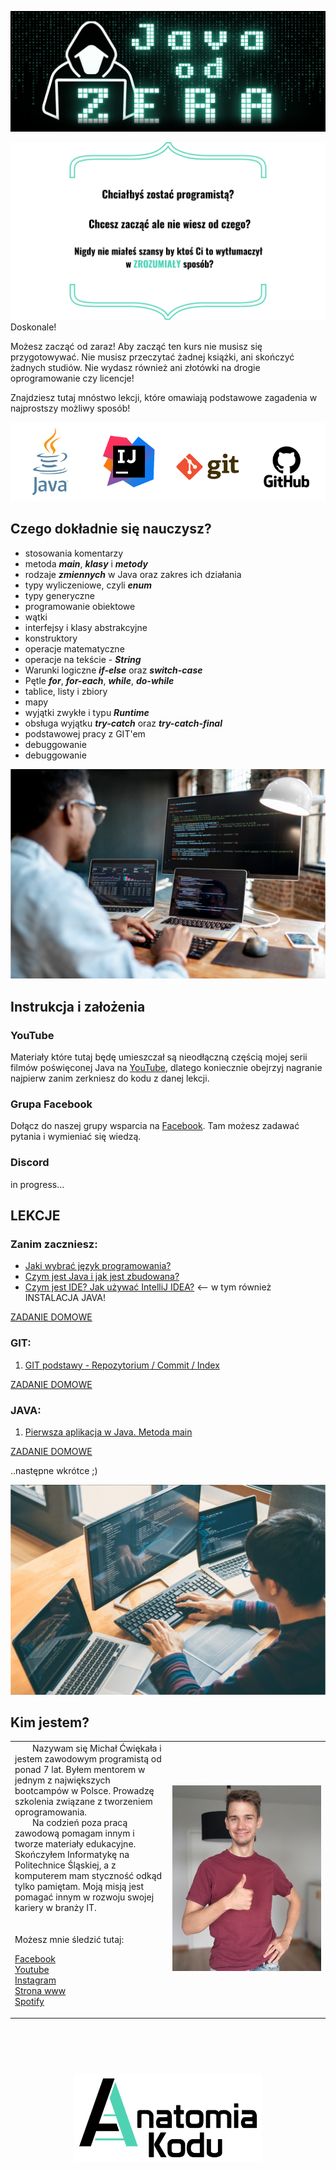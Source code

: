 <p align="center">
    <img src="docs/images/logo-jo0.png" width="800">
</p>

![opis](docs/images/java-repo-opis.png)
Doskonale! 

Możesz zacząć od zaraz! Aby zacząć ten kurs nie musisz się przygotowywać. Nie musisz przeczytać żadnej książki, ani skończyć żadnych studiów. Nie wydasz również ani złotówki na drogie oprogramowanie czy licencje! 

Znajdziesz tutaj mnóstwo lekcji, które omawiają podstawowe zagadenia w najprostszy możliwy sposób!    

![logo](docs/images/stack4.png)

## Czego dokładnie się nauczysz?
* stosowania komentarzy
* metoda ***main***, ***klasy*** i ***metody***
* rodzaje ***zmiennych*** w Java oraz zakres ich działania
* typy wyliczeniowe, czyli ***enum***
* typy generyczne
* programowanie obiektowe
* wątki
* interfejsy i klasy abstrakcyjne
* konstruktory
* operacje matematyczne
* operacje na tekście - ***String***
* Warunki logiczne ***if-else*** oraz ***switch-case***
* Pętle ***for***, ***for-each***, ***while***, ***do-while***
* tablice, listy i zbiory
* mapy
* wyjątki zwykłe i typu ***Runtime***
* obsługa wyjątku ***try-catch*** oraz ***try-catch-final***
* podstawowej pracy z GIT'em
* debuggowanie
* debuggowanie

![zdjecie](docs/images/photo1.png)

## Instrukcja i założenia
### YouTube
Materiały które tutaj będę umieszczał są nieodłączną częścią mojej serii filmów poświęconej Java na [YouTube](https://www.youtube.com/c/AnatomiaKodu), dlatego koniecznie obejrzyj nagranie najpierw zanim zerkniesz do kodu z danej lekcji.

### Grupa Facebook
Dołącz do naszej grupy wsparcia na [Facebook](https://www.facebook.com/groups/jak.zostac.programista.2). Tam możesz zadawać pytania i wymieniać się wiedzą.

### Discord
in progress...

## LEKCJE
### Zanim zaczniesz:
- [Jaki wybrać język programowania?](https://www.youtube.com/watch?v=NvMyhQPUrbo&t=2s&ab_channel=AnatomiaKodu)
- [Czym jest Java i jak jest zbudowana?](https://www.youtube.com/watch?v=bfB4H61K2Lk&t=2s&ab_channel=AnatomiaKodu)
- [Czym jest IDE? Jak używać IntelliJ IDEA?](https://www.youtube.com/watch?v=cqtN7eLD5yU&t=234s&ab_channel=AnatomiaKodu) <-- w tym również INSTALACJA JAVA!

[ZADANIE DOMOWE](docs/zadanie/lekcja-ide.md)

### GIT:
1. [GIT podstawy - Repozytorium / Commit / Index](https://youtu.be/M5dx1Lc7I-I)

[ZADANIE DOMOWE](docs/zadanie/lekcja-git.md)


### JAVA:
1. [Pierwsza aplikacja w Java. Metoda main](https://youtu.be/5urFjZd2_9E)

[ZADANIE DOMOWE](docs/zadanie/lekcja1.md)

..następne wkrótce ;)

![zdjecie](docs/images/photo2.png)

## Kim jestem?
<table border="0">
  <tr>
    <td width="50%" valign="top">
&emsp;&emsp;Nazywam się Michał Ćwiękała i jestem zawodowym programistą od ponad 7 lat. Byłem mentorem w jednym z największych bootcampów w Polsce. Prowadzę szkolenia związane z tworzeniem oprogramowania. <br/>
&emsp;&emsp;Na codzień poza pracą zawodową pomagam innym i tworze materiały edukacyjne. Skończyłem Informatykę na Politechnice Śląskiej, a z komputerem mam styczność odkąd tylko pamiętam. Moją misją jest pomagać innym w rozwoju swojej kariery w branży IT.
<br/><br/><br/>
Możesz mnie śledzić tutaj:

[Facebook](https://www.facebook.com/AnatomiaKodu)  
[Youtube](https://www.youtube.com/c/AnatomiaKodu)  
[Instagram](https://www.instagram.com/anatomiakodu/)  
[Strona www](https://anatomiakodu.pl/)  
[Spotify](https://open.spotify.com/show/3aXS6JAvx91eApuUZ9O7XA)
</td>
    <td><img src="./docs/images/MichalCwiekala.png"/></td>
  </tr>
</table>

<div style="padding: 30px; width: 800px"></div>
<p align="center">
    <img src="docs/images/logo-ak.png" width="300">
</p>